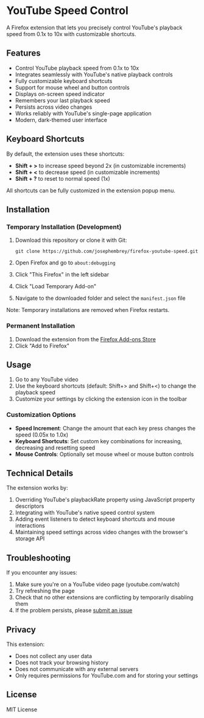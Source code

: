 # YouTube Speed Control

A Firefox extension that lets you precisely control YouTube's playback speed from 0.1x to 10x with customizable shortcuts.

## Features

- Control YouTube playback speed from 0.1x to 10x
- Integrates seamlessly with YouTube's native playback controls
- Fully customizable keyboard shortcuts
- Support for mouse wheel and button controls
- Displays on-screen speed indicator
- Remembers your last playback speed
- Persists across video changes
- Works reliably with YouTube's single-page application
- Modern, dark-themed user interface

## Keyboard Shortcuts

By default, the extension uses these shortcuts:
- **Shift + >** to increase speed beyond 2x (in customizable increments)
- **Shift + <** to decrease speed (in customizable increments)
- **Shift + ?** to reset to normal speed (1x)

All shortcuts can be fully customized in the extension popup menu.

## Installation

### Temporary Installation (Development)

1. Download this repository or clone it with Git:
   ```
   git clone https://github.com/josephembrey/firefox-youtube-speed.git
   ```

2. Open Firefox and go to `about:debugging`

3. Click "This Firefox" in the left sidebar

4. Click "Load Temporary Add-on"

5. Navigate to the downloaded folder and select the `manifest.json` file

Note: Temporary installations are removed when Firefox restarts.

### Permanent Installation

1. Download the extension from the [Firefox Add-ons Store](https://addons.mozilla.org/firefox/)
2. Click "Add to Firefox"

## Usage

1. Go to any YouTube video
2. Use the keyboard shortcuts (default: Shift+> and Shift+<) to change the playback speed
3. Customize your settings by clicking the extension icon in the toolbar

### Customization Options

- **Speed Increment**: Change the amount that each key press changes the speed (0.05x to 1.0x)
- **Keyboard Shortcuts**: Set custom key combinations for increasing, decreasing and resetting speed
- **Mouse Controls**: Optionally set mouse wheel or mouse button controls

## Technical Details

The extension works by:
1. Overriding YouTube's playbackRate property using JavaScript property descriptors
2. Integrating with YouTube's native speed control system
3. Adding event listeners to detect keyboard shortcuts and mouse interactions
4. Maintaining speed settings across video changes with the browser's storage API

## Troubleshooting

If you encounter any issues:

1. Make sure you're on a YouTube video page (youtube.com/watch)
2. Try refreshing the page
3. Check that no other extensions are conflicting by temporarily disabling them
4. If the problem persists, please [submit an issue](https://github.com/josephembrey/firefox-youtube-speed/issues)

## Privacy

This extension:
- Does not collect any user data
- Does not track your browsing history
- Does not communicate with any external servers
- Only requires permissions for YouTube.com and for storing your settings

## License

MIT License 